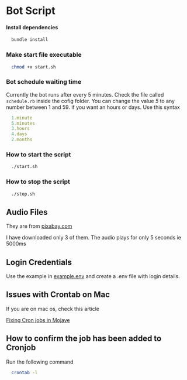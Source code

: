 # Bot Script

#### **Install dependencies**

```sh
  bundle install
```

### **Make start file executable**
```sh
  chmod +x start.sh
```

### **Bot schedule waiting time**
Currently the bot runs after every 5 minutes. Check the file called `schedule.rb` inside the cofig folder. You can change the value *5* to any number between 1 and 59. if you want an hours or days. Use this syntax

```ruby
  1.minute
  5.minutes
  3.hours
  4.days
  2.months

```

### **How to start the script**
```sh
  ./start.sh
```

### **How to stop the script**
```sh
  ./stop.sh
```

## **Audio Files**

They are from [pixabay.com](https://pixabay.com/sound-effects/search/wav/)

I have downloaded only 3 of them. The audio plays for only 5 seconds ie 5000ms

## **Login Credentials**
Use the example in [example.env](./example.env) and create a .env file with login details.


## **Issues with Crontab on Mac**
If you are on mac os, check this article

[Fixing Cron jobs in Mojave](https://www.bejarano.io/fixing-cron-jobs-in-mojave/)

## **How to confirm the job has been added to Cronjob**

Run the following command
```sh
  crontab -l
```